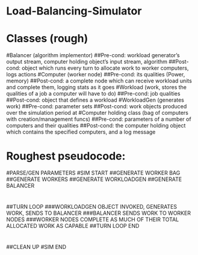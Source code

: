 # Load-Balancing-Simulator

















#   Classes (rough)
#Balancer (algorithm implementor)
##Pre-cond: workload generator’s output stream, computer holding object’s input stream, algorithm
##Post-cond: object which runs every turn to allocate work to worker computers, logs actions
#Computer (worker node)
##Pre-cond: its qualities (Power, memory)
##Post-cond: a complete node which can receive workload units and complete them, logging stats as it goes
#Workload (work, stores the qualities of a job a computer will have to do)
##Pre-cond: job qualities
##Post-cond: object that defines a workload
#WorkloadGen (generates work)
##Pre-cond: parameter sets
##Post-cond: work objects produced over the simulation period at 
#Computer holding class (bag of computers with creation/management funcs) 
##Pre-cond: parameters of a number of computers and their qualities
##Post-cond: the computer holding object which contains the specified computers, and a log message

#   Roughest pseudocode:
#PARSE/GEN PARAMETERS
#SIM START
##GENERATE WORKER BAG
##GENERATE WORKERS
##GENERATE WORKLOADGEN
##GENERATE BALANCER
#    
##TURN LOOP
###WORKLOADGEN OBJECT INVOKED, GENERATES WORK, SENDS TO BALANCER
###BALANCER SENDS WORK TO WORKER NODES
###WORKER NODES COMPLETE AS MUCH OF THEIR TOTAL ALLOCATED WORK AS CAPABLE
##TURN LOOP END
#    
##CLEAN UP
#SIM END
